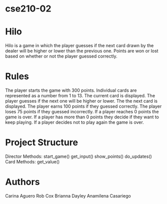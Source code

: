 # cse210-02

# Hilo
Hilo is a game in which the player guesses if the next card drawn by the dealer will be higher or lower than the previous one. Points are won or lost based on whether or not the player guessed correctly.

# Rules
The player starts the game with 300 points.
Individual cards are represented as a number from 1 to 13.
The current card is displayed.
The player guesses if the next one will be higher or lower.
The the next card is displayed.
The player earns 100 points if they guessed correctly.
The player loses 75 points if they guessed incorrectly.
If a player reaches 0 points the game is over.
If a player has more than 0 points they decide if they want to keep playing.
If a player decides not to play again the game is over.

# Project Structure
Director
	Methods:
		start_game()
		get_input()
		show_points()
		do_updates()		
Card
	Methods:
		get_value()

# Authors
Carina Aguero
Rob Cox
Brianna Dayley
Anamilena Casariego